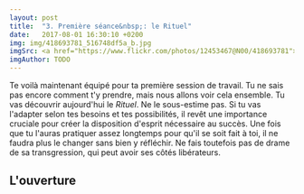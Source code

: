 ```yaml
---
layout: post
title:  "3. Première séance&nbsp;: le Rituel"
date:   2017-08-01 16:30:10 +0200
img: img/418693781_516748df5a_b.jpg
imgSrc: <a href="https://www.flickr.com/photos/12453467@N00/418693781">Flickr</a>
imgAuthor: TODO
---
```


Te voilà maintenant équipé pour ta première session de travail. Tu ne sais pas encore comment t'y prendre, mais nous allons voir cela ensemble. Tu vas découvrir aujourd'hui le _Rituel_. Ne le sous-estime pas. Si tu vas l'adapter selon tes besoins et tes possibilités, il revêt une importance cruciale pour créer la disposition d'esprit nécessaire au succès. Une fois que tu l'auras pratiquer assez longtemps pour qu'il se soit fait à toi, il ne faudra plus le changer sans bien y réfléchir. Ne fais toutefois pas de drame de sa transgression, qui peut avoir ses côtés libérateurs.

## L'ouverture



